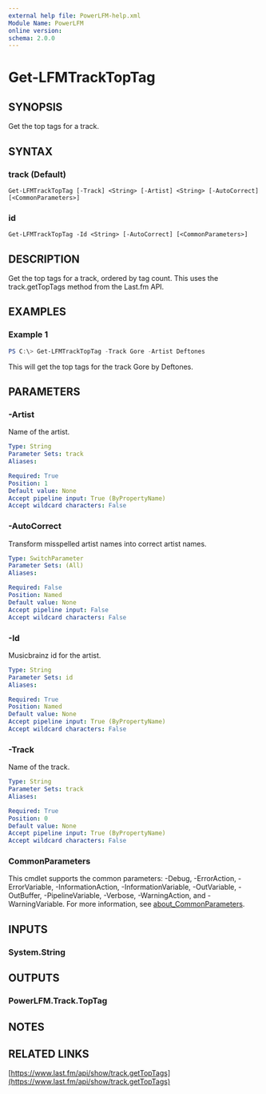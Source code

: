 ```yaml
---
external help file: PowerLFM-help.xml
Module Name: PowerLFM
online version:
schema: 2.0.0
---
```


# Get-LFMTrackTopTag

## SYNOPSIS
Get the top tags for a track.

## SYNTAX

### track (Default)
```
Get-LFMTrackTopTag [-Track] <String> [-Artist] <String> [-AutoCorrect] [<CommonParameters>]
```

### id
```
Get-LFMTrackTopTag -Id <String> [-AutoCorrect] [<CommonParameters>]
```

## DESCRIPTION
Get the top tags for a track, ordered by tag count. This uses the track.getTopTags method from the Last.fm API.

## EXAMPLES

### Example 1
```powershell
PS C:\> Get-LFMTrackTopTag -Track Gore -Artist Deftones
```

This will get the top tags for the track Gore by Deftones.

## PARAMETERS

### -Artist
Name of the artist.

```yaml
Type: String
Parameter Sets: track
Aliases:

Required: True
Position: 1
Default value: None
Accept pipeline input: True (ByPropertyName)
Accept wildcard characters: False
```

### -AutoCorrect
Transform misspelled artist names into correct artist names.

```yaml
Type: SwitchParameter
Parameter Sets: (All)
Aliases:

Required: False
Position: Named
Default value: None
Accept pipeline input: False
Accept wildcard characters: False
```

### -Id
Musicbrainz id for the artist.

```yaml
Type: String
Parameter Sets: id
Aliases:

Required: True
Position: Named
Default value: None
Accept pipeline input: True (ByPropertyName)
Accept wildcard characters: False
```

### -Track
Name of the track.

```yaml
Type: String
Parameter Sets: track
Aliases:

Required: True
Position: 0
Default value: None
Accept pipeline input: True (ByPropertyName)
Accept wildcard characters: False
```

### CommonParameters
This cmdlet supports the common parameters: -Debug, -ErrorAction, -ErrorVariable, -InformationAction, -InformationVariable, -OutVariable, -OutBuffer, -PipelineVariable, -Verbose, -WarningAction, and -WarningVariable. For more information, see [about_CommonParameters](http://go.microsoft.com/fwlink/?LinkID=113216).

## INPUTS

### System.String

## OUTPUTS

### PowerLFM.Track.TopTag

## NOTES

## RELATED LINKS

[https://www.last.fm/api/show/track.getTopTags](https://www.last.fm/api/show/track.getTopTags)
